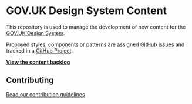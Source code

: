 # GOV.UK Design System Content

This repository is used to manage the development of new content for the [GOV.UK Design System](https://github.com/alphagov/govuk-design-system).

Proposed styles, components or patterns are assigned [GitHub issues](https://github.com/alphagov/govuk-design-system-backlog/issues) and tracked in a [GitHub Project](https://github.com/alphagov/govuk-design-system-backlog-prototype/projects/3).

**[View the content backlog](https://github.com/alphagov/govuk-design-system-backlog-prototype/projects/3)**


## Contributing

[Read our contribution guidelines](docs/CONTRIBUTING.md)
